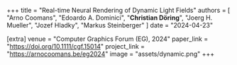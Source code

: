 +++
title = "Real-time Neural Rendering of Dynamic Light Fields"
authors = [
    "Arno Coomans",
    "Edoardo A. Dominici",
    "**Christian Döring**",
    "Joerg H. Mueller",
    "Jozef Hladky",
    "Markus Steinberger"
]
date = "2024-04-23"

[extra]
venue = "Computer Graphics Forum (EG), 2024"
paper_link = "https://doi.org/10.1111/cgf.15014"
project_link = "https://arnocoomans.be/eg2024"
image = "assets/dynamic.png"
+++
